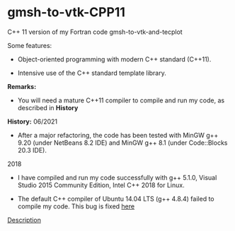 # gmsh-to-vtk-CPP11
C++ 11 version of my Fortran code gmsh-to-vtk-and-tecplot

Some features:

- Object-oriented programming with modern C++ standard (C++11).

- Intensive use of the C++ standard template library. 

**Remarks:**

- You will need a mature C++11 compiler to compile and run my code, as described in **History**

**History:**
06/2021

- After a major refactoring, the code has been tested with MinGW g++ 9.20 (under NetBeans 8.2 IDE) and MinGW g++ 8.1 (under Code::Blocks 20.3 IDE).

2018

- I have compiled and run my code successfully with g++ 5.1.0, Visual Studio 2015 Community Edition, Intel C++ 2018 for Linux.

- The default C++ compiler of Ubuntu 14.04 LTS (g++ 4.8.4) failed to compile my code. This bug is fixed [here](https://github.com/truongd8593/Euler2dCpp11/commit/6350ba1ad3b54f72bd5d7fc752e6977979ff914f)

[Description](https://github.com/truongd8593/gmsh-to-vtk-CPP11/wiki)
